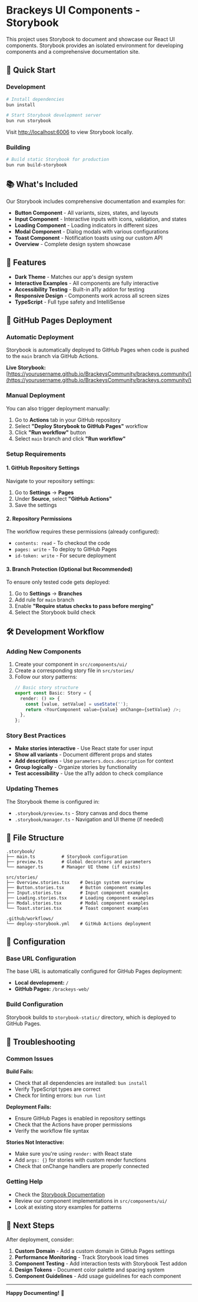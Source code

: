 # Brackeys UI Components - Storybook

This project uses Storybook to document and showcase our React UI components. Storybook provides an isolated environment for developing components and a comprehensive documentation site.

## 🚀 Quick Start

### Development
```bash
# Install dependencies
bun install

# Start Storybook development server
bun run storybook
```

Visit [http://localhost:6006](http://localhost:6006) to view Storybook locally.

### Building
```bash
# Build static Storybook for production
bun run build-storybook
```

## 📚 What's Included

Our Storybook includes comprehensive documentation and examples for:

- **Button Component** - All variants, sizes, states, and layouts
- **Input Component** - Interactive inputs with icons, validation, and states  
- **Loading Component** - Loading indicators in different sizes
- **Modal Component** - Dialog modals with various configurations
- **Toast Component** - Notification toasts using our custom API
- **Overview** - Complete design system showcase

## 🎨 Features

- **Dark Theme** - Matches our app's design system
- **Interactive Examples** - All components are fully interactive
- **Accessibility Testing** - Built-in a11y addon for testing
- **Responsive Design** - Components work across all screen sizes
- **TypeScript** - Full type safety and IntelliSense

## 🚀 GitHub Pages Deployment

### Automatic Deployment

Storybook is automatically deployed to GitHub Pages when code is pushed to the `main` branch via GitHub Actions.

**Live Storybook:** [https://yourusername.github.io/BrackeysCommunity/brackeys.community/](https://yourusername.github.io/BrackeysCommunity/brackeys.community/)

### Manual Deployment

You can also trigger deployment manually:

1. Go to **Actions** tab in your GitHub repository
2. Select **"Deploy Storybook to GitHub Pages"** workflow
3. Click **"Run workflow"** button
4. Select `main` branch and click **"Run workflow"**

### Setup Requirements

#### 1. GitHub Repository Settings

Navigate to your repository settings:

1. Go to **Settings** → **Pages**
2. Under **Source**, select **"GitHub Actions"**
3. Save the settings

#### 2. Repository Permissions

The workflow requires these permissions (already configured):
- `contents: read` - To checkout the code
- `pages: write` - To deploy to GitHub Pages  
- `id-token: write` - For secure deployment

#### 3. Branch Protection (Optional but Recommended)

To ensure only tested code gets deployed:

1. Go to **Settings** → **Branches**
2. Add rule for `main` branch
3. Enable **"Require status checks to pass before merging"**
4. Select the Storybook build check

## 🛠️ Development Workflow

### Adding New Components

1. Create your component in `src/components/ui/`
2. Create a corresponding story file in `src/stories/`
3. Follow our story patterns:
   ```typescript
   // Basic story structure
   export const Basic: Story = {
     render: () => {
       const [value, setValue] = useState('');
       return <YourComponent value={value} onChange={setValue} />;
     },
   };
   ```

### Story Best Practices

- **Make stories interactive** - Use React state for user input
- **Show all variants** - Document different props and states
- **Add descriptions** - Use `parameters.docs.description` for context
- **Group logically** - Organize stories by functionality
- **Test accessibility** - Use the a11y addon to check compliance

### Updating Themes

The Storybook theme is configured in:
- `.storybook/preview.ts` - Story canvas and docs theme
- `.storybook/manager.ts` - Navigation and UI theme (if needed)

## 📁 File Structure

```
.storybook/
├── main.ts          # Storybook configuration
├── preview.ts       # Global decorators and parameters
└── manager.ts       # Manager UI theme (if exists)

src/stories/
├── Overview.stories.tsx    # Design system overview
├── Button.stories.tsx      # Button component examples
├── Input.stories.tsx       # Input component examples
├── Loading.stories.tsx     # Loading component examples
├── Modal.stories.tsx       # Modal component examples
└── Toast.stories.tsx       # Toast component examples

.github/workflows/
└── deploy-storybook.yml    # GitHub Actions deployment
```

## 🔧 Configuration

### Base URL Configuration

The base URL is automatically configured for GitHub Pages deployment:
- **Local development:** `/` 
- **GitHub Pages:** `/brackeys-web/`

### Build Configuration

Storybook builds to `storybook-static/` directory, which is deployed to GitHub Pages.

## 📝 Troubleshooting

### Common Issues

**Build Fails:**
- Check that all dependencies are installed: `bun install`
- Verify TypeScript types are correct
- Check for linting errors: `bun run lint`

**Deployment Fails:**
- Ensure GitHub Pages is enabled in repository settings
- Check that the Actions have proper permissions
- Verify the workflow file syntax

**Stories Not Interactive:**
- Make sure you're using `render:` with React state
- Add `args: {}` for stories with custom render functions
- Check that onChange handlers are properly connected

### Getting Help

- Check the [Storybook Documentation](https://storybook.js.org/docs)
- Review our component implementations in `src/components/ui/`
- Look at existing story examples for patterns

## 🎯 Next Steps

After deployment, consider:

1. **Custom Domain** - Add a custom domain in GitHub Pages settings
2. **Performance Monitoring** - Track Storybook load times
3. **Component Testing** - Add interaction tests with Storybook Test addon
4. **Design Tokens** - Document color palette and spacing system
5. **Component Guidelines** - Add usage guidelines for each component

---

**Happy Documenting!** 🎉 